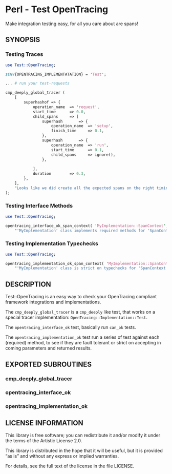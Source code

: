 # Perl - Test OpenTracing

Make integration testing easy, for all you care about are spans!


## SYNOPSIS

### Testing Traces

```perl
use Test::OpenTracing;

$ENV{OPENTRACING_IMPLEMENTATATION} = 'Test';

... # run your test-requests

cmp_deeply_global_tracer (
    [
        superhashof => {
            operation_name  => 'request',
            start_time      => 0.0,
            child_spans     => [
                superhash       => {
                    operation_name  => 'setup',
                    finish_time     => 0.1,
                },
                superhash       => {
                    operation_name  => 'run',
                    start_time      => 0.1,
                    child_spans     => ignore(),
                },
                
            ],
            duration        => 0.3,
        },
    ],
    "Looks like we did create all the expected spans on the right timing"
);

```

### Testing Interface Methods

```perl
use Test::OpenTracing;

opentracing_interface_ok_span_context( 'MyImplementation::SpanContext',
    "'MyImplementation' class implements required methods for 'SpanContext'";

```

### Testing Implementation Typechecks

```perl
use Test::OpenTracing;

opentracing_implementation_ok_span_context( 'MyImplementation::SpanContext',
    "'MyImplementation' class is strict on typechecks for 'SpanContext'";

```


## DESCRIPTION

Test::OpenTracing is an easy way to check your OpenTracing compliant framework
integrations and implementations.

The `cmp_deeply_global_tracer` is a `cmp_deeply` like test, that works on a
special tracer implementation: `OpenTracing::Implementation::Test`.

The `opentracing_interface_ok` test, basically run `can_ok` tests.

The `opentracing_implementation_ok` test run a series of test against each
(required) method, to see if they are fault tolerant or strict on accepting in
coming parameters and returned results.


## EXPORTED SUBROUTINES

### cmp_deeply_global_tracer

### opentracing_interface_ok

### opentracing_implementation_ok


## LICENSE INFORMATION

This library is free software; you can redistribute it and/or modify it under
the terms of the Artistic License 2.0.

This library is distributed in the hope that it will be useful, but it is
provided “as is” and without any express or implied warranties.

For details, see the full text of the license in the file LICENSE.
